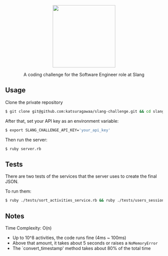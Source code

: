 <div align="center">
  <img src="https://user-images.githubusercontent.com/79160439/156462183-a7ca1d49-4f94-4718-ba17-dc5a8873819d.png" width="200px">
  <p>A coding challenge for the Software Engineer role at Slang</p>
</div>

## Usage
Clone the private repository

```bash
$ git clone git@github.com:katsuragawaa/slang-challenge.git && cd slang-challenge
```

After that, set your API key as an environment variable:

```bash
$ export SLANG_CHALLENGE_API_KEY='your_api_key'
```

Then run the server:

```bash
$ ruby server.rb
```

## Tests
There are two tests of the services that the server uses to create the final JSON.

To run them:

```bash
$ ruby ./tests/sort_activities_service.rb && ruby ./tests/users_sessions_service_test.rb
```

## Notes

Time Complexity: O(n)

- Up to 10^8 activities, the code runs fine (4ms ~ 100ms)
- Above that amount, it takes about 5 seconds or raises a `NoMemoryError`
- The `convert_timestamp' method takes about 80% of the total time
